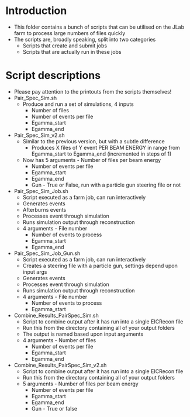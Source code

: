 # Introduction

- This folder contains a bunch of scripts that can be utilised on the JLab farm to process large numbers of files quickly
- The scripts are, broadly speaking, split into two categories
  - Scripts that create and submit jobs
  - Scripts that are actually run in these jobs

# Script descriptions

- Please pay attention to the printouts from the scripts themselves!
- Pair_Spec_Sim.sh
	- Produce and run a set of simulations, 4 inputs
	  - Number of files
	  - Number of events per file
	  - Egamma_start
	  - Egamma_end
- Pair_Spec_Sim_v2.sh
  - Similar to the previous version, but with a subtle difference
    - Produces X files of Y event PER BEAM ENERGY in range from Egamma_start to Egamma_end (incremented in steps of 1)
  - Now has 5 arguments
    	  - Number of files per beam energy
	  - Number of events per file
	  - Egamma_start
	  - Egamma_end
	  - Gun - True or False, run with a particle gun steering file or not
- Pair_Spec_Sim_Job.sh
  - Script executed as a farm job, can run interactively
  - Generates events
  - Afterburns events
  - Processes event through simulation
  - Runs simulation output through reconstruction
  - 4 arguments
    	  - File number
	  - Number of events to process
	  - Egamma_start
	  - Egamma_end
- Pair_Spec_Sim_Job_Gun.sh
  - Script executed as a farm job, can run interactively
  - Creates a steering file with a particle gun, settings depend upon input args
  - Generates events
  - Processes event through simulation
  - Runs simulation output through reconstruction
  - 4 arguments
    	  - File number
	  - Number of events to process
	  - Egamma_start
- Combine_Results_PairSpec_Sim.sh
  - Script to combine output after it has run into a single EICRecon file
  - Run this from the directory containing all of your output folders
  - The output is named based upon input arguments
  - 4 arguments
    	  - Number of files
	  - Number of events per file
	  - Egamma_start
	  - Egamma_end
- Combine_Results_PairSpec_Sim_v2.sh
  - Script to combine output after it has run into a single EICRecon file
  - Run this from the directory containing all of your output folders
  - 5 arguments
    	  - Number of files per beam energy
	  - Number of events per file
	  - Egamma_start
	  - Egamma_end
	  - Gun - True or false
  
